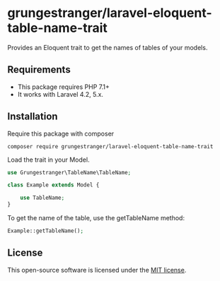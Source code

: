 # grungestranger/laravel-eloquent-table-name-trait

Provides an Eloquent trait to get the names of tables of your models.

## Requirements

* This package requires PHP 7.1+
* It works with Laravel 4.2, 5.x.

## Installation

Require this package with composer

````
composer require grungestranger/laravel-eloquent-table-name-trait
````

Load the trait in your Model.

```php
use Grungestranger\TableName\TableName;

class Example extends Model {

    use TableName;
}
```

To get the name of the table, use the getTableName method:

```php
Example::getTableName();
```

## License

This open-source software is licensed under the [MIT license](https://opensource.org/licenses/MIT).
